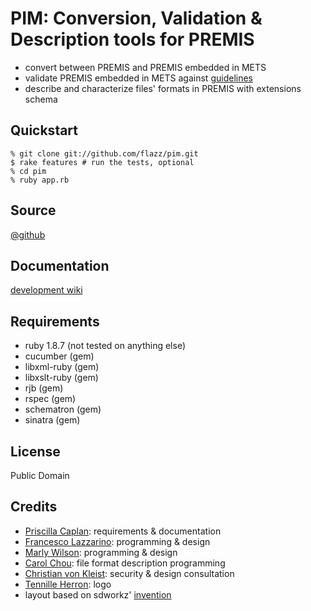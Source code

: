 PIM: Conversion, Validation & Description tools for PREMIS
==========================================================
* convert between PREMIS and PREMIS embedded in METS
* validate PREMIS embedded in METS against [guidelines](http://www.loc.gov/standards/premis/guidelines-premismets.pdf)
* describe and characterize files' formats in PREMIS with extensions schema

Quickstart
----------
    % git clone git://github.com/flazz/pim.git
    $ rake features # run the tests, optional
    % cd pim
    % ruby app.rb

Source
------
[@github](http://github.com/flazz/pim)

Documentation
-------------
[development wiki](http://wiki.github.com/flazz/pim)

Requirements
------------
* ruby 1.8.7 (not tested on anything else)
* cucumber (gem)
* libxml-ruby (gem)
* libxslt-ruby (gem)
* rjb (gem)
* rspec (gem)
* schematron (gem)
* sinatra (gem)

License
-------
Public Domain

Credits
-------
* [Priscilla Caplan](pcaplan@ufl.edu): requirements & documentation
* [Francesco Lazzarino](flaz@ufl.edu): programming & design
* [Marly Wilson](marly@ufl.edu): programming & design
* [Carol Chou](cchou@ufl.edu): file format description programming
* [Christian von Kleist](cvonkleist@gmail.com): security & design consultation
* [Tennille Herron](therron@ufl.edu): logo
* layout based on sdworkz' [invention](http://www.oswd.org/design/preview/id/3293)
